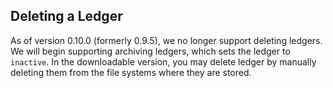 ## Deleting a Ledger

As of version 0.10.0 (formerly 0.9.5), we no longer support deleting ledgers. We will begin supporting archiving ledgers, which sets the ledger to `inactive`. In the downloadable version, you may delete ledger by manually deleting them from the file systems where they are stored. 